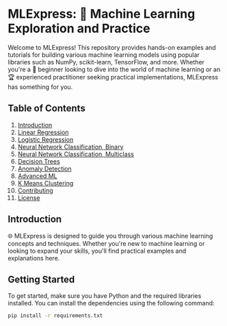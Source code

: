 # MLExpress: 🚀 Machine Learning Exploration and Practice

Welcome to MLExpress! This repository provides hands-on examples and tutorials for building various machine learning models using popular libraries such as NumPy, scikit-learn, TensorFlow, and more. Whether you're a 🌟 beginner looking to dive into the world of machine learning or an 🏆 experienced practitioner seeking practical implementations, MLExpress has something for you.

## Table of Contents

1. [Introduction](#introduction)
2. [Linear Regression](https://github.com/annaalexandragrigoryan/MLExpress/blob/20dd8287c95bd07e4b66f1989bbfee98dacf511b/LinearRegression.ipynb)
3. [Logistic Regression](https://github.com/annaalexandragrigoryan/MLExpress/blob/20dd8287c95bd07e4b66f1989bbfee98dacf511b/Logistic_Regression.ipynb)
4. [Neural Network Classification, Binary](https://github.com/annaalexandragrigoryan/MLExpress/blob/20dd8287c95bd07e4b66f1989bbfee98dacf511b/NN_for_HandwrittenDigitRecognition.ipynb)
5. [Neural Network Classification, Multiclass](https://github.com/annaalexandragrigoryan/MLExpress/blob/20dd8287c95bd07e4b66f1989bbfee98dacf511b/NN_for_HandwrittenDigitRecognitionMulti.ipynb)
6. [Decision Trees](https://github.com/annaalexandragrigoryan/MLExpress/blob/20dd8287c95bd07e4b66f1989bbfee98dacf511b/DecisionTrees.ipynb)
7. [Anomaly Detection](https://github.com/annaalexandragrigoryan/MLExpress/blob/20dd8287c95bd07e4b66f1989bbfee98dacf511b/Anomaly_Detection.ipynb)
8. [Advanced ML](https://github.com/annaalexandragrigoryan/MLExpress/blob/20dd8287c95bd07e4b66f1989bbfee98dacf511b/AppliedML.ipynb)
9. [K Means Clustering](https://github.com/annaalexandragrigoryan/MLExpress/blob/20dd8287c95bd07e4b66f1989bbfee98dacf511b/KMeansClustering.ipynb)
10. [Contributing](#contributing)
11. [License](#license)

## Introduction

🌐 MLExpress is designed to guide you through various machine learning concepts and techniques. Whether you're new to machine learning or looking to expand your skills, you'll find practical examples and explanations here.

## Getting Started

To get started, make sure you have Python and the required libraries installed. You can install the dependencies using the following command:

```bash
pip install -r requirements.txt


